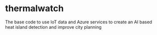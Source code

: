 # thermalwatch
The base code to use IoT data and Azure services to create an AI based heat island detection and improve city planning

